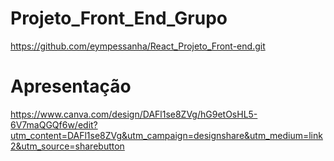 # Projeto_Front_End_Grupo
https://github.com/eympessanha/React_Projeto_Front-end.git

# Apresentação
https://www.canva.com/design/DAFl1se8ZVg/hG9etOsHL5-6V7maQGQf6w/edit?utm_content=DAFl1se8ZVg&utm_campaign=designshare&utm_medium=link2&utm_source=sharebutton
